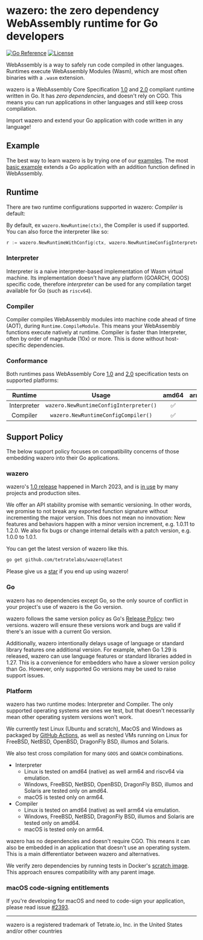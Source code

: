 # wazero: the zero dependency WebAssembly runtime for Go developers

[![Go Reference](https://pkg.go.dev/badge/github.com/tetratelabs/wazero.svg)](https://pkg.go.dev/github.com/tetratelabs/wazero) [![License](https://img.shields.io/badge/License-Apache_2.0-blue.svg)](https://opensource.org/licenses/Apache-2.0)

WebAssembly is a way to safely run code compiled in other languages. Runtimes
execute WebAssembly Modules (Wasm), which are most often binaries with a `.wasm`
extension.

wazero is a WebAssembly Core Specification [1.0][1] and [2.0][2] compliant
runtime written in Go. It has *zero dependencies*, and doesn't rely on CGO.
This means you can run applications in other languages and still keep cross
compilation.

Import wazero and extend your Go application with code written in any language!

## Example

The best way to learn wazero is by trying one of our [examples](examples/README.md). The
most [basic example](examples/basic) extends a Go application with an addition
function defined in WebAssembly.

## Runtime

There are two runtime configurations supported in wazero: _Compiler_ is default:

By default, ex `wazero.NewRuntime(ctx)`, the Compiler is used if supported. You
can also force the interpreter like so:
```go
r := wazero.NewRuntimeWithConfig(ctx, wazero.NewRuntimeConfigInterpreter())
```

### Interpreter
Interpreter is a naive interpreter-based implementation of Wasm virtual
machine. Its implementation doesn't have any platform (GOARCH, GOOS) specific
code, therefore _interpreter_ can be used for any compilation target available
for Go (such as `riscv64`).

### Compiler
Compiler compiles WebAssembly modules into machine code ahead of time (AOT),
during `Runtime.CompileModule`. This means your WebAssembly functions execute
natively at runtime. Compiler is faster than Interpreter, often by order of
magnitude (10x) or more. This is done without host-specific dependencies.

### Conformance

Both runtimes pass WebAssembly Core [1.0][3] and [2.0][4] specification tests
on supported platforms:

|   Runtime   |                 Usage                  | amd64 | arm64 | others |
|:-----------:|:--------------------------------------:|:-----:|:-----:|:------:|
| Interpreter | `wazero.NewRuntimeConfigInterpreter()` |   ✅   |   ✅   |   ✅    |
|  Compiler   |  `wazero.NewRuntimeConfigCompiler()`   |   ✅   |   ✅   |   ❌    |

## Support Policy

The below support policy focuses on compatibility concerns of those embedding
wazero into their Go applications.

### wazero

wazero's [1.0 release][8] happened in March 2023, and is [in use][9] by many
projects and production sites.

We offer an API stability promise with semantic versioning. In other words, we
promise to not break any exported function signature without incrementing the
major version. This does not mean no innovation: New features and behaviors
happen with a minor version increment, e.g. 1.0.11 to 1.2.0. We also fix bugs
or change internal details with a patch version, e.g. 1.0.0 to 1.0.1.

You can get the latest version of wazero like this.
```bash
go get github.com/tetratelabs/wazero@latest
```

Please give us a [star][10] if you end up using wazero!

### Go

wazero has no dependencies except Go, so the only source of conflict in your
project's use of wazero is the Go version.

wazero follows the same version policy as Go's [Release Policy][5]: two
versions. wazero will ensure these versions work and bugs are valid if there's
an issue with a current Go version.

Additionally, wazero intentionally delays usage of language or standard library
features one additional version. For example, when Go 1.29 is released, wazero
can use language features or standard libraries added in 1.27. This is a
convenience for embedders who have a slower version policy than Go. However,
only supported Go versions may be used to raise support issues.

### Platform

wazero has two runtime modes: Interpreter and Compiler. The only supported operating
systems are ones we test, but that doesn't necessarily mean other operating
system versions won't work.

We currently test Linux (Ubuntu and scratch), MacOS and Windows as packaged by
[GitHub Actions][6], as well as nested VMs running on Linux for FreeBSD, NetBSD,
OpenBSD, DragonFly BSD, illumos and Solaris.

We also test cross compilation for many `GOOS` and `GOARCH` combinations.

* Interpreter
  * Linux is tested on amd64 (native) as well arm64 and riscv64 via emulation.
  * Windows, FreeBSD, NetBSD, OpenBSD, DragonFly BSD, illumos and Solaris are
    tested only on amd64.
  * macOS is tested only on arm64.
* Compiler
  * Linux is tested on amd64 (native) as well arm64 via emulation.
  * Windows, FreeBSD, NetBSD, DragonFly BSD, illumos and Solaris are
    tested only on amd64.
  * macOS is tested only on arm64.

wazero has no dependencies and doesn't require CGO. This means it can also be
embedded in an application that doesn't use an operating system. This is a main
differentiator between wazero and alternatives.

We verify zero dependencies by running tests in Docker's [scratch image][7].
This approach ensures compatibility with any parent image.

### macOS code-signing entitlements

If you're developing for macOS and need to code-sign your application,
please read issue [#2393][11].

-----
wazero is a registered trademark of Tetrate.io, Inc. in the United States and/or other countries

[1]: https://www.w3.org/TR/2019/REC-wasm-core-1-20191205/
[2]: https://www.w3.org/TR/2022/WD-wasm-core-2-20220419/
[3]: https://github.com/WebAssembly/spec/tree/wg-1.0/test/core
[4]: https://github.com/WebAssembly/spec/tree/d39195773112a22b245ffbe864bab6d1182ccb06/test/core
[5]: https://go.dev/doc/devel/release
[6]: https://github.com/actions/virtual-environments
[7]: https://docs.docker.com/develop/develop-images/baseimages/#create-a-simple-parent-image-using-scratch
[8]: https://tetrate.io/blog/introducing-wazero-from-tetrate/
[9]: https://wazero.io/community/users/
[10]: https://github.com/wazero/wazero/stargazers
[11]: https://github.com/wazero/wazero/issues/2393
